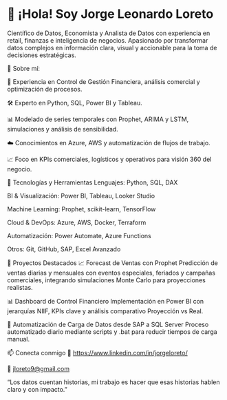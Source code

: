 # 👋 ¡Hola! Soy Jorge Leonardo Loreto
Científico de Datos, Economista y Analista de Datos con experiencia en retail, finanzas e inteligencia de negocios. Apasionado por transformar datos complejos en información clara, visual y accionable para la toma de decisiones estratégicas.

🚀 Sobre mí:

💼 Experiencia en Control de Gestión Financiera, análisis comercial y optimización de procesos.

🛠️ Experto en Python, SQL, Power BI y Tableau.

📊 Modelado de series temporales con Prophet, ARIMA y LSTM, simulaciones y análisis de sensibilidad.

☁️ Conocimientos en Azure, AWS y automatización de flujos de trabajo.

📈 Foco en KPIs comerciales, logísticos y operativos para visión 360 del negocio.

🧰 Tecnologías y Herramientas
Lenguajes: Python, SQL, DAX

BI & Visualización: Power BI, Tableau, Looker Studio

Machine Learning: Prophet, scikit-learn, TensorFlow

Cloud & DevOps: Azure, AWS, Docker, Terraform

Automatización: Power Automate, Azure Functions

Otros: Git, GitHub, SAP, Excel Avanzado

📂 Proyectos Destacados
📈 Forecast de Ventas con Prophet
Predicción de ventas diarias y mensuales con eventos especiales, feriados y campañas comerciales, integrando simulaciones Monte Carlo para proyecciones realistas.

📊 Dashboard de Control Financiero
Implementación en Power BI con jerarquías NIIF, KPIs clave y análisis comparativo Proyección vs Real.

🤖 Automatización de Carga de Datos desde SAP a SQL Server
Proceso automatizado diario mediante scripts y .bat para reducir tiempos de carga manual.

📫 Conecta conmigo
💼 https://www.linkedin.com/in/jorgeloreto/

📧 jloreto9@gmail.com

“Los datos cuentan historias, mi trabajo es hacer que esas historias hablen claro y con impacto.”
